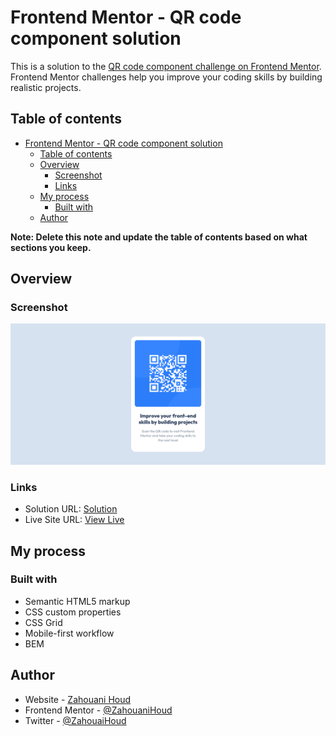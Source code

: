 # Frontend Mentor - QR code component solution

This is a solution to the [QR code component challenge on Frontend Mentor](https://www.frontendmentor.io/challenges/qr-code-component-iux_sIO_H). Frontend Mentor challenges help you improve your coding skills by building realistic projects.

## Table of contents

- [Frontend Mentor - QR code component solution](#frontend-mentor---qr-code-component-solution)
  - [Table of contents](#table-of-contents)
  - [Overview](#overview)
    - [Screenshot](#screenshot)
    - [Links](#links)
  - [My process](#my-process)
    - [Built with](#built-with)
  - [Author](#author)

**Note: Delete this note and update the table of contents based on what sections you keep.**

## Overview

### Screenshot

![My solution](./screenshot.png)

### Links

- Solution URL: [Solution](https://your-solution-url.com)
- Live Site URL: [View Live](https://your-live-site-url.com)

## My process

### Built with

- Semantic HTML5 markup
- CSS custom properties
- CSS Grid
- Mobile-first workflow
- BEM

## Author

- Website - [Zahouani Houd](https://github.com/ZahouaniHoud)
- Frontend Mentor - [@ZahouaniHoud](https://www.frontendmentor.io/profile/ZahouaniHoud)
- Twitter - [@ZahouaiHoud](https://www.twitter.com/ZahouaniHoud)
